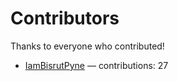 # Contributors

Thanks to everyone who contributed!

- [IamBisrutPyne](https://github.com/IamBisrutPyne) — contributions: 27